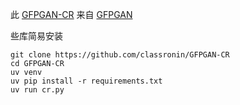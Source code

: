 
此 [GFPGAN-CR](https://github.com/classronin/GFPGAN-CR) 来自 [GFPGAN](https://github.com/TencentARC/GFPGAN)


些库简易安装

```
git clone https://github.com/classronin/GFPGAN-CR
cd GFPGAN-CR
uv venv
uv pip install -r requirements.txt
uv run cr.py
```



